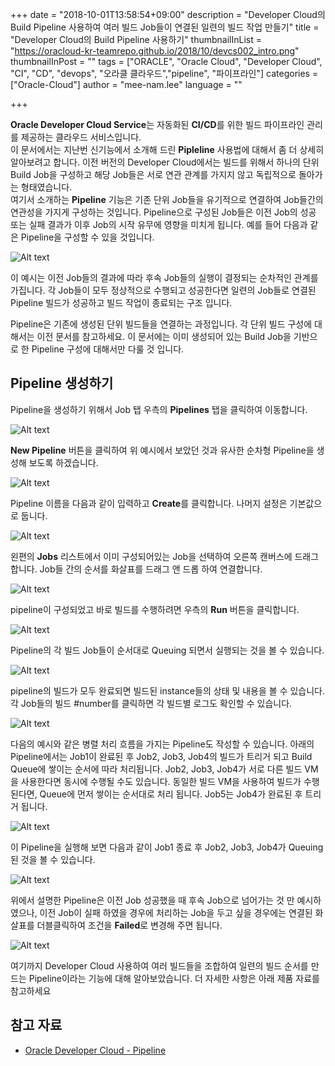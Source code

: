 +++
date = "2018-10-01T13:58:54+09:00"
description = "Developer Cloud의 Build Pipeline 사용하여 여러 빌드 Job들이 연결된 일련의 빌드 작업 만들기"
title = "Developer Cloud의 Build Pipeline 사용하기"
thumbnailInList = "https://oracloud-kr-teamrepo.github.io/2018/10/devcs002_intro.png"
thumbnailInPost = ""
tags = ["ORACLE", "Oracle Cloud", "Developer Cloud", "CI", "CD", "devops", "오라클 클라우드","pipeline", "파이프라인"]
categories = ["Oracle-Cloud"]
author = "mee-nam.lee"
language = ""  

+++

**Oracle Developer Cloud Service**는 자동화된 **CI/CD**를 위한 빌드 파이프라인 관리를 제공하는 클라우드 서비스입니다. <br/>
이 문서에서는 지난번 신기능에서 소개해 드린 **Pipleline** 사용법에 대해서 좀 더 상세히 알아보려고 합니다. 이전 버전의 Developer Cloud에서는 빌드를 위해서 하나의 단위 Build Job을 구성하고 해당 Job들은 서로 연관 관계를 가지지 않고 독립적으로 돌아가는 형태였습니다. <br/>여기서 소개하는 **Pipeline** 기능은 기존 단위 Job들을 유기적으로 연결하여 Job들간의 연관성을 가지게 구성하는 것입니다.
Pipeline으로 구성된 Job들은 이전 Job의 성공 또는 실패 결과가 이후 Job의 시작 유무에 영향을 미치게 됩니다.
예를 들어 다음과 같은 Pipeline을 구성할 수 있을 것입니다.

![Alt text](https://monosnap.com/image/1mIljkwte2V2RxHKyk6NnyurEMCRbf.png)

이 예시는 이전 Job들의 결과에 따라 후속 Job들의 실행이 결정되는 순차적인 관계를 가집니다. 각 Job들이 모두 정상적으로 수행되고 성공한다면 일련의 Job들로 연결된 Pipeline 빌드가 성공하고 빌드 작업이 종료되는 구조 입니다.

Pipeline은 기존에 생성된 단위 빌드들을 연결하는 과정입니다. 각 단위 빌드 구성에 대해서는 이전 문서를 참고하세요. 이 문서에는 이미 생성되어 있는 Build Job을 기반으로 한 Pipeline 구성에 대해서만 다룰 것 입니다.

## Pipeline 생성하기
Pipeline을 생성하기 위해서 Job 탭 우측의 **Pipelines** 탭을 클릭하여 이동합니다.

![Alt text](https://monosnap.com/image/HdsW0kIxTH4sLaxe9z6ry3tpN7Zqrb.png)

**New Pipeline** 버튼을 클릭하여 위 예시에서 보았던 것과 유사한 순차형 Pipeline을 생성해 보도록 하겠습니다. 

![Alt text](https://monosnap.com/image/P8xtVZiHdfT989ZdDIeYfH3Q9iX2Zh.png)

Pipeline 이름을 다음과 같이 입력하고 **Create**를 클릭합니다. 나머지 설정은 기본값으로 둡니다.

![Alt text](https://monosnap.com/image/N7gjKmrBVZR5MfpD9qsOkaDwBXSccZ.png)

왼편의 **Jobs** 리스트에서 이미 구성되어있는 Job을 선택하여 오른쪽 캔버스에 드래그 합니다. Job들 간의 순서를 화살표를 드래그 앤 드롭 하여 연결합니다.

![Alt text](https://monosnap.com/image/4U0OjFhvVIhZ2qHqfcukLUlQqF0FoO.png)

pipeline이 구성되었고 바로 빌드를 수행하려면 우측의 **Run** 버튼을 클릭합니다.

![Alt text](https://monosnap.com/image/n4lTI2mKxCbVB2MbPbFO38tYthgSGM.png)

Pipeline의 각 빌드 Job들이 순서대로 Queuing 되면서 실행되는 것을 볼 수 있습니다.

![Alt text](https://monosnap.com/image/pTZOikxhnVZu6sXfAEw5iK3390VDZb.png)

pipeline의 빌드가 모두 완료되면 빌드된 instance들의 상태 및 내용을 볼 수 있습니다. 각 Job들의 빌드 #number를 클릭하면 각 빌드별 로그도 확인할 수 있습니다.

![Alt text](https://monosnap.com/image/73g5YVMhP9Ncn5yDPR58jtVTSleDqr.png)

다음의 예시와 같은 병렬 처리 흐름을 가지는 Pipeline도 작성할 수 있습니다.
아래의 Pipeline에서는 Job1이 완료된 후 Job2, Job3, Job4의 빌드가 트리거 되고 Build Queue에 쌓이는 순서에 따라 처리됩니다. Job2, Job3, Job4가 서로 다른 빌드 VM을 사용한다면 동시에 수행될 수도 있습니다. 동일한 빌드 VM을 사용하여 빌드가 수행된다면, Queue에 먼저 쌓이는 순서대로 처리 됩니다.
Job5는 Job4가 완료된 후 트리거 됩니다.

![Alt text](https://monosnap.com/image/4aAYBnHZlmuaWz8qaxhS0hymLqyEwg.png)

이 Pipeline을 실행해 보면 다음과 같이 Job1 종료 후  Job2, Job3, Job4가 Queuing 된 것을 볼 수 있습니다.

![Alt text](https://monosnap.com/image/syp4FDT5YSDCGOcPQUqGZ5RxH16oIK.png)

위에서 설명한 Pipeline은 이전 Job 성공했을 때 후속 Job으로 넘어가는 것 만 예시하였으나, 이전 Job이 실패 하였을 경우에 처리하는 Job을 두고 싶을 경우에는 연결된 화살표를 더블클릭하여 조건을 **Failed**로 변경해 주면 됩니다.

![Alt text](https://monosnap.com/image/sLIv4H9JaHywNvbbSEMXW0FETPHbzZ.png)

여기까지 Developer Cloud 사용하여 여러 빌드들을 조합하여 일련의 빌드 순서를 만드는 Pipeline이라는 기능에 대해 알아보았습니다.
더 자세한 사항은 아래 제품 자료를 참고하세요

## 참고 자료
- [Oracle Developer Cloud - Pipeline](https://docs.oracle.com/en/cloud/paas/developer-cloud/csdcs/managing-project-jobs-and-builds.html#GUID-8A6787EF-2D7E-4322-A7C9-00509920FC1C)
